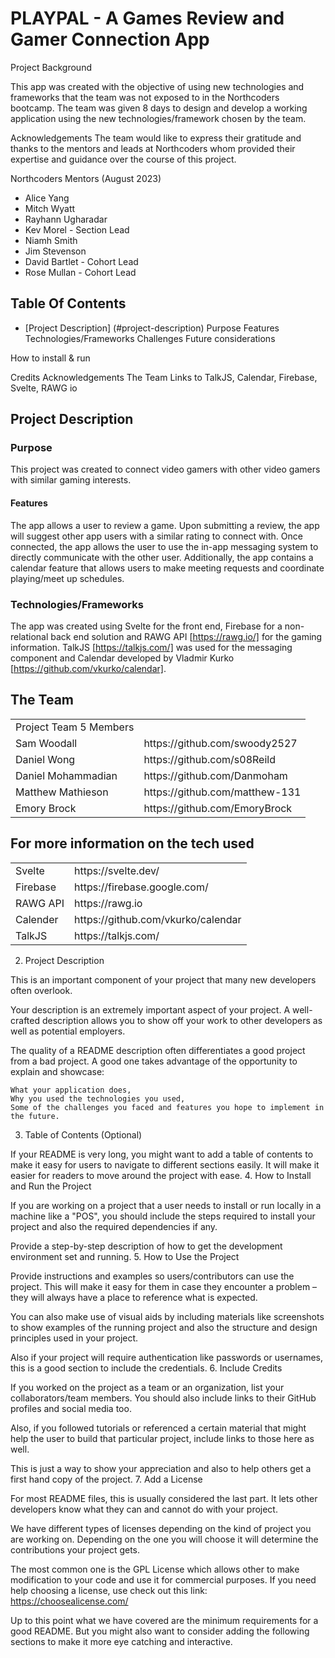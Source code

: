 # PLAYPAL - A Games Review and Gamer Connection App


Project Background

This app was created with the objective of using new technologies and frameworks that the team was not exposed to in the Northcoders bootcamp. The team was given 8 days to design and develop a working application using the new technologies/framework chosen by the team. 


Acknowledgements
The team would like to express their gratitude and thanks to the mentors and leads at Northcoders whom provided their expertise and guidance over the course of this project.  

Northcoders Mentors (August 2023)
<ul>
<li>Alice Yang</li>
<li>Mitch Wyatt</li>
<li>Rayhann Ugharadar</li>
<li>Kev Morel - Section Lead</li>
<li>Niamh Smith</li>
<li>Jim Stevenson</li>
<li>David Bartlet - Cohort Lead</li>
<li>Rose Mullan - Cohort Lead</li>
</ul>

## Table Of Contents
- [Project Description] (#project-description)
  Purpose
  Features
  Technologies/Frameworks
  Challenges
  Future considerations 

How to install & run

Credits
  Acknowledgements
  The Team
  Links to TalkJS, Calendar, Firebase, Svelte, RAWG io



## Project Description

### Purpose
This project was created to connect video gamers with other video gamers with similar gaming interests.

#### Features
The app allows a user to review a game. Upon submitting a review, the app will suggest other app users with a similar rating to connect with. Once connected, the app allows the user to use the in-app messaging system to directly communicate with the other user. Additionally, the app contains a calendar feature that allows users to make meeting requests and coordinate playing/meet up schedules. 

### Technologies/Frameworks
The app was created using Svelte for the front end, Firebase for a non-relational back end solution and RAWG API [https://rawg.io/] for the gaming information.  TalkJS [https://talkjs.com/] was used for the messaging component and Calendar developed by Vladmir Kurko [https://github.com/vkurko/calendar].


## The Team
<table>
<tr>
<td> Project Team 5 Members</td>
</tr>
<tr>
<td>Sam Woodall</td>
<td>https://github.com/swoody2527</td>
</tr>
<tr>
<td>Daniel Wong</td>
<td>https://github.com/s08Reild</td>
</tr>
<tr>
<td>Daniel Mohammadian</td>
<td>https://github.com/Danmoham</td>
</tr>
<tr>
<td>Matthew Mathieson</td>
<td>https://github.com/matthew-131</td>
</tr>
<tr>
<td>Emory Brock </td>
<td>https://github.com/EmoryBrock</td>
</tr>
</table>


## For more information on the tech used
<table>
<tr>
<td>Svelte</td>
<td>https://svelte.dev/</td>
</tr>
<tr>
<td>Firebase</td>
<td>https://firebase.google.com/</td>
</tr>
<tr>
<td>RAWG API</td>
<td>https://rawg.io</td>
</tr>
<tr>
<td>Calender</td>
<td>https://github.com/vkurko/calendar</td>
</tr>
<tr>
<td>TalkJS</td>
<td>https://talkjs.com/</td>
</tr>
</table>



2. Project Description

This is an important component of your project that many new developers often overlook.

Your description is an extremely important aspect of your project. A well-crafted description allows you to show off your work to other developers as well as potential employers.

The quality of a README description often differentiates a good project from a bad project. A good one takes advantage of the opportunity to explain and showcase:

    What your application does,
    Why you used the technologies you used,
    Some of the challenges you faced and features you hope to implement in the future.

3. Table of Contents (Optional)

If your README is very long, you might want to add a table of contents to make it easy for users to navigate to different sections easily. It will make it easier for readers to move around the project with ease.
4. How to Install and Run the Project

If you are working on a project that a user needs to install or run locally in a machine like a "POS", you should include the steps required to install your project and also the required dependencies if any.

Provide a step-by-step description of how to get the development environment set and running.
5. How to Use the Project

Provide instructions and examples so users/contributors can use the project. This will make it easy for them in case they encounter a problem – they will always have a place to reference what is expected.

You can also make use of visual aids by including materials like screenshots to show examples of the running project and also the structure and design principles used in your project.

Also if your project will require authentication like passwords or usernames, this is a good section to include the credentials.
6. Include Credits

If you worked on the project as a team or an organization, list your collaborators/team members. You should also include links to their GitHub profiles and social media too.

Also, if you followed tutorials or referenced a certain material that might help the user to build that particular project, include links to those here as well.

This is just a way to show your appreciation and also to help others get a first hand copy of the project.
7. Add a License

For most README files, this is usually considered the last part. It lets other developers know what they can and cannot do with your project.

We have different types of licenses depending on the kind of project you are working on. Depending on the one you will choose it will determine the contributions your project gets.

The most common one is the GPL License which allows other to make modification to your code and use it for commercial purposes. If you need help choosing a license, use check out this link: https://choosealicense.com/

Up to this point what we have covered are the minimum requirements for a good README. But you might also want to consider adding the following sections to make it more eye catching and interactive.